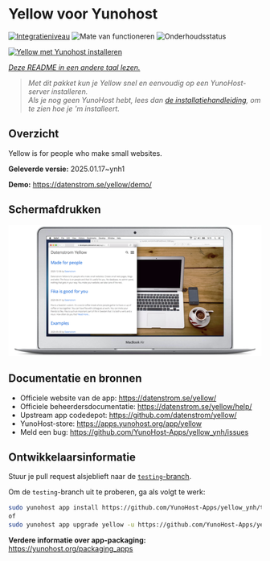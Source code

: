 <!--
NB: Deze README is automatisch gegenereerd door <https://github.com/YunoHost/apps/tree/master/tools/readme_generator>
Hij mag NIET handmatig aangepast worden.
-->

# Yellow voor Yunohost

[![Integratieniveau](https://apps.yunohost.org/badge/integration/yellow)](https://ci-apps.yunohost.org/ci/apps/yellow/)
![Mate van functioneren](https://apps.yunohost.org/badge/state/yellow)
![Onderhoudsstatus](https://apps.yunohost.org/badge/maintained/yellow)

[![Yellow met Yunohost installeren](https://install-app.yunohost.org/install-with-yunohost.svg)](https://install-app.yunohost.org/?app=yellow)

*[Deze README in een andere taal lezen.](./ALL_README.md)*

> *Met dit pakket kun je Yellow snel en eenvoudig op een YunoHost-server installeren.*  
> *Als je nog geen YunoHost hebt, lees dan [de installatiehandleiding](https://yunohost.org/install), om te zien hoe je 'm installeert.*

## Overzicht

Yellow is for people who make small websites.

**Geleverde versie:** 2025.01.17~ynh1

**Demo:** <https://datenstrom.se/yellow/demo/>

## Schermafdrukken

![Schermafdrukken van Yellow](./doc/screenshots/datenstrom-yellow-en.png)

## Documentatie en bronnen

- Officiele website van de app: <https://datenstrom.se/yellow/>
- Officiele beheerdersdocumentatie: <https://datenstrom.se/yellow/help/>
- Upstream app codedepot: <https://github.com/datenstrom/yellow/>
- YunoHost-store: <https://apps.yunohost.org/app/yellow>
- Meld een bug: <https://github.com/YunoHost-Apps/yellow_ynh/issues>

## Ontwikkelaarsinformatie

Stuur je pull request alsjeblieft naar de [`testing`-branch](https://github.com/YunoHost-Apps/yellow_ynh/tree/testing).

Om de `testing`-branch uit te proberen, ga als volgt te werk:

```bash
sudo yunohost app install https://github.com/YunoHost-Apps/yellow_ynh/tree/testing --debug
of
sudo yunohost app upgrade yellow -u https://github.com/YunoHost-Apps/yellow_ynh/tree/testing --debug
```

**Verdere informatie over app-packaging:** <https://yunohost.org/packaging_apps>

